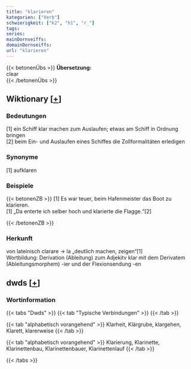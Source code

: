 ```yaml
---
title: "klarieren"
kategorien: ["Verb"]
schwierigkeit: ["k2", "h1", "r_"]
tags:
series:
mainDornseiffs:
domainDornseiffs:
url: "klarieren"
---
```


{{< betonenÜbs >}}
**Übersetzung:**  
clear  
{{< /betonenÜbs >}}

## Wiktionary [[+](https://de.wiktionary.org/wiki/klarieren)]

### Bedeutungen
[1] ein Schiff klar machen zum Auslaufen; etwas am Schiff in Ordnung bringen  
[2] beim Ein- und Auslaufen eines Schiffes die Zollformalitäten erledigen  

### Synonyme
[1] aufklaren  

### Beispiele
{{< betonenZB >}}
[1] Es war teuer, beim Hafenmeister das Boot zu klarieren.  
[1] „Da enterte ich selber hoch und klarierte die Flagge.“[2]  

{{< /betonenZB >}}
### Herkunft
von lateinisch clarare → la „deutlich machen, zeigen“[1]  
Wortbildung: Derivation (Ableitung) zum Adjekitv klar mit dem Derivatem (Ableitungsmorphem) -ier und der Flexionsendung -en  



## dwds [[+](https://www.dwds.de/wb/klarieren)]

### Wortinformation
{{< tabs "Dwds" >}}
{{< tab "Typische Verbindungen" >}}
{{< /tab >}}

{{< tab "alphabetisch vorangehend" >}}
Klarheit, Klärgrube, klargehen, Klarett, klarerweise
{{< /tab >}}

{{< tab "alphabetisch vorangehend" >}}
Klarierung, Klarinette, Klarinettenbau, Klarinettenbauer, Klarinettenlauf
{{< /tab >}}

{{< /tabs >}}

